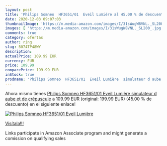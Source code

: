 ```yaml
---
layout: post
title: 'Philips Somneo  HF3651/01  Eveil Lumière al 45.00 % de descuento'
date: 2020-12-03 09:07:03
thumbnailImage: 'https://m.media-amazon.com/images/I/31sWugW8VNL._SL200_.jpg'
images: [ 'https://m.media-amazon.com/images/I/31sWugW8VNL._SL200_.jpg' ]
comments: true
category: ofertas
author: ring
slug: B074TP48WY
description:
actualPrice: 109.99 EUR
currency: EUR
price: 109.99
comparePrice: 199.99 EUR
inStock: true
prodname: 'Philips Somneo  HF3651/01  Eveil Lumière  simulateur d aube et de crépuscule'
---
```


Ahora mismo tienes [Philips Somneo  HF3651/01  Eveil Lumière  simulateur d aube et de crépuscule](https://www.amazon.fr/dp/B074TP48WY/?tag=tolees0d-21) a 109.99 EUR (original: 199.99 EUR) (45.00 %  de descuento) en el siguiente enlace!

[![Philips Somneo  HF3651/01  Eveil Lumière](https://m.media-amazon.com/images/I/31sWugW8VNL._SL200_.jpg)](https://www.amazon.fr/dp/B074TP48WY/?tag=tolees0d-21)

[Visítala!!!](https://www.amazon.fr/dp/B074TP48WY/?tag=tolees0d-21)

Links participate in Amazon Associate program and might generate a comission on qualifying sales
